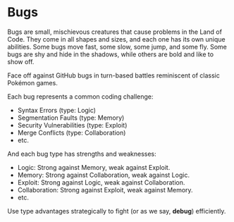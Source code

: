 
# Bugs

Bugs are small, mischievous creatures that cause problems in the Land of Code. They come in all shapes and sizes, and each one has its own unique abilities. Some bugs move fast, some slow, some jump, and some fly. Some bugs are shy and hide in the shadows, while others are bold and like to show off.

Face off against GitHub bugs in turn-based battles reminiscent of classic Pokémon games.

Each bug represents a common coding challenge:

* Syntax Errors (type: Logic)
* Segmentation Faults (type: Memory)
* Security Vulnerabilities (type: Exploit)
* Merge Conflicts (type: Collaboration)
* etc.

And each bug type has strengths and weaknesses:

* Logic: Strong against Memory, weak against Exploit.
* Memory: Strong against Collaboration, weak against Logic.
* Exploit: Strong against Logic, weak against Collaboration.
* Collaboration: Strong against Exploit, weak against Memory.
* etc.

Use type advantages strategically to fight (or as we say, **debug**) efficiently.
